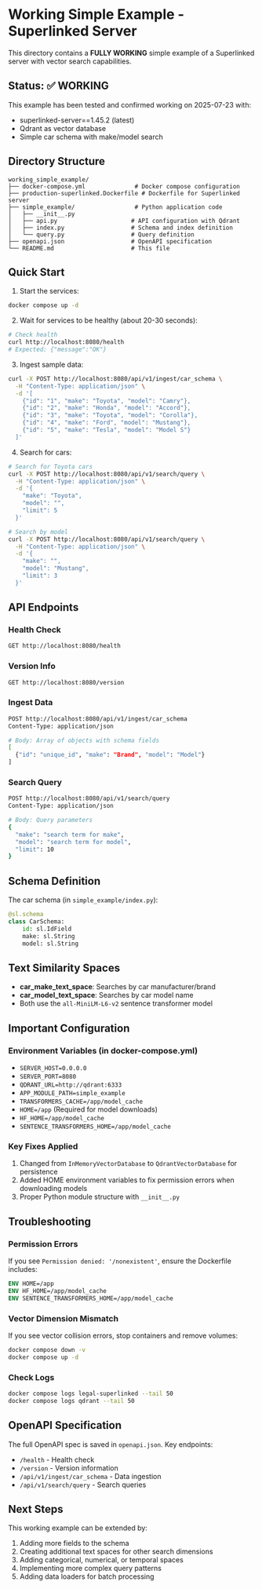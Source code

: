 # Working Simple Example - Superlinked Server

This directory contains a **FULLY WORKING** simple example of a Superlinked server with vector search capabilities.

## Status: ✅ WORKING

This example has been tested and confirmed working on 2025-07-23 with:
- superlinked-server==1.45.2 (latest)
- Qdrant as vector database
- Simple car schema with make/model search

## Directory Structure

```
working_simple_example/
├── docker-compose.yml              # Docker compose configuration
├── production-superlinked.Dockerfile # Dockerfile for Superlinked server
├── simple_example/                 # Python application code
│   ├── __init__.py
│   ├── api.py                     # API configuration with Qdrant
│   ├── index.py                   # Schema and index definition
│   └── query.py                   # Query definition
├── openapi.json                   # OpenAPI specification
└── README.md                      # This file
```

## Quick Start

1. Start the services:
```bash
docker compose up -d
```

2. Wait for services to be healthy (about 20-30 seconds):
```bash
# Check health
curl http://localhost:8080/health
# Expected: {"message":"OK"}
```

3. Ingest sample data:
```bash
curl -X POST http://localhost:8080/api/v1/ingest/car_schema \
  -H "Content-Type: application/json" \
  -d '[
    {"id": "1", "make": "Toyota", "model": "Camry"},
    {"id": "2", "make": "Honda", "model": "Accord"},
    {"id": "3", "make": "Toyota", "model": "Corolla"},
    {"id": "4", "make": "Ford", "model": "Mustang"},
    {"id": "5", "make": "Tesla", "model": "Model S"}
  ]'
```

4. Search for cars:
```bash
# Search for Toyota cars
curl -X POST http://localhost:8080/api/v1/search/query \
  -H "Content-Type: application/json" \
  -d '{
    "make": "Toyota",
    "model": "",
    "limit": 5
  }'

# Search by model
curl -X POST http://localhost:8080/api/v1/search/query \
  -H "Content-Type: application/json" \
  -d '{
    "make": "",
    "model": "Mustang",
    "limit": 3
  }'
```

## API Endpoints

### Health Check
```bash
GET http://localhost:8080/health
```

### Version Info
```bash
GET http://localhost:8080/version
```

### Ingest Data
```bash
POST http://localhost:8080/api/v1/ingest/car_schema
Content-Type: application/json

# Body: Array of objects with schema fields
[
  {"id": "unique_id", "make": "Brand", "model": "Model"}
]
```

### Search Query
```bash
POST http://localhost:8080/api/v1/search/query
Content-Type: application/json

# Body: Query parameters
{
  "make": "search term for make",
  "model": "search term for model",
  "limit": 10
}
```

## Schema Definition

The car schema (in `simple_example/index.py`):
```python
@sl.schema
class CarSchema:
    id: sl.IdField
    make: sl.String
    model: sl.String
```

## Text Similarity Spaces

- **car_make_text_space**: Searches by car manufacturer/brand
- **car_model_text_space**: Searches by car model name
- Both use the `all-MiniLM-L6-v2` sentence transformer model

## Important Configuration

### Environment Variables (in docker-compose.yml)
- `SERVER_HOST=0.0.0.0`
- `SERVER_PORT=8080`
- `QDRANT_URL=http://qdrant:6333`
- `APP_MODULE_PATH=simple_example`
- `TRANSFORMERS_CACHE=/app/model_cache`
- `HOME=/app` (Required for model downloads)
- `HF_HOME=/app/model_cache`
- `SENTENCE_TRANSFORMERS_HOME=/app/model_cache`

### Key Fixes Applied
1. Changed from `InMemoryVectorDatabase` to `QdrantVectorDatabase` for persistence
2. Added HOME environment variables to fix permission errors when downloading models
3. Proper Python module structure with `__init__.py`

## Troubleshooting

### Permission Errors
If you see `Permission denied: '/nonexistent'`, ensure the Dockerfile includes:
```dockerfile
ENV HOME=/app
ENV HF_HOME=/app/model_cache
ENV SENTENCE_TRANSFORMERS_HOME=/app/model_cache
```

### Vector Dimension Mismatch
If you see vector collision errors, stop containers and remove volumes:
```bash
docker compose down -v
docker compose up -d
```

### Check Logs
```bash
docker compose logs legal-superlinked --tail 50
docker compose logs qdrant --tail 50
```

## OpenAPI Specification

The full OpenAPI spec is saved in `openapi.json`. Key endpoints:
- `/health` - Health check
- `/version` - Version information
- `/api/v1/ingest/car_schema` - Data ingestion
- `/api/v1/search/query` - Search queries

## Next Steps

This working example can be extended by:
1. Adding more fields to the schema
2. Creating additional text spaces for other search dimensions
3. Adding categorical, numerical, or temporal spaces
4. Implementing more complex query patterns
5. Adding data loaders for batch processing